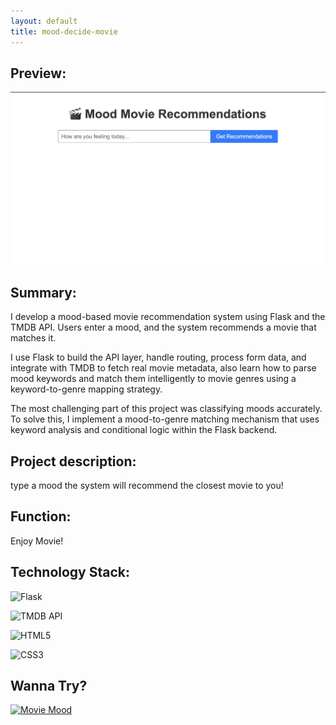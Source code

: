 ```yaml
---
layout: default
title: mood-decide-movie
---
```

## Preview:
![movie](https://raw.githubusercontent.com/endElder/endElder.github.io/master/assets/img/movie.png)

## Summary:
I develop a mood-based movie recommendation system using Flask and the TMDB API. Users enter a mood, and the system recommends a movie that matches it.

I use Flask to build the API layer, handle routing, process form data, and integrate with TMDB to fetch real movie metadata, also learn how to parse mood keywords and match them intelligently to movie genres using a keyword-to-genre mapping strategy.

The most challenging part of this project was classifying moods accurately. To solve this, I implement a mood-to-genre matching mechanism that uses keyword analysis and conditional logic within the Flask backend.


## Project description: 
type a mood the system will recommend the closest movie to you!

## Function:
Enjoy Movie!

## Technology Stack:

![Flask](https://img.shields.io/badge/Flask-000000?logo=flask&logoColor=white)

![TMDB API](https://img.shields.io/badge/TMDB_API-01D277?logo=themoviedatabase&logoColor=white)

![HTML5](https://img.shields.io/badge/HTML5-E34F26?logo=html5&logoColor=white)

![CSS3](https://img.shields.io/badge/CSS3-1572B6?logo=css3&logoColor=white)

## Wanna Try?

[![Movie Mood](https://img.shields.io/badge/Try-Mood_Movies-FF9E4D?style=for-the-badge&logo=film&logoColor=white)](https://github.com/endElder/mood-effect-movie)
